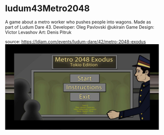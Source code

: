 # ludum43Metro2048
A game about a metro worker who pushes people into wagons.
Made as part of Ludum Dare 43.
Developer: Oleg Pavlovski @ukirain
Game Design: Victor Levashov
Art: Denis Pitruk

source: https://ldjam.com/events/ludum-dare/42/metro-2048-exodus
![](https://github.com/ukirain/ludum43Metro2048/blob/master/Yk3B761mYWE.jpg)
